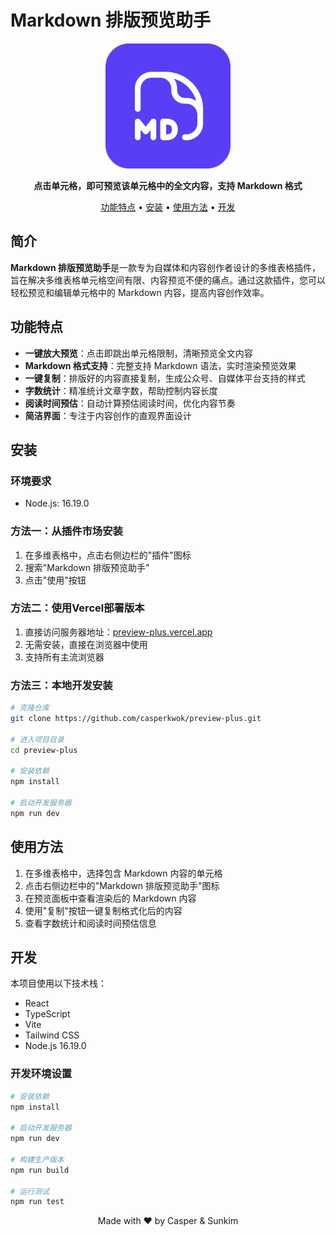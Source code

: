# Markdown 排版预览助手

<p align="center">
  <img src="public/logo.png" alt="Markdown 排版预览助手" width="200"/>
</p>

<p align="center">
  <b>点击单元格，即可预览该单元格中的全文内容，支持 Markdown 格式</b>
</p>

<p align="center">
  <a href="#功能特点">功能特点</a> •
  <a href="#安装">安装</a> •
  <a href="#使用方法">使用方法</a> •
  <a href="#开发">开发</a> 
</p>

## 简介

**Markdown 排版预览助手**是一款专为自媒体和内容创作者设计的多维表格插件，旨在解决多维表格单元格空间有限、内容预览不便的痛点。通过这款插件，您可以轻松预览和编辑单元格中的 Markdown 内容，提高内容创作效率。

## 功能特点

- **一键放大预览**：点击即跳出单元格限制，清晰预览全文内容
- **Markdown 格式支持**：完整支持 Markdown 语法，实时渲染预览效果
- **一键复制**：排版好的内容直接复制，生成公众号、自媒体平台支持的样式
- **字数统计**：精准统计文章字数，帮助控制内容长度
- **阅读时间预估**：自动计算预估阅读时间，优化内容节奏
- **简洁界面**：专注于内容创作的直观界面设计

## 安装

### 环境要求

- Node.js: 16.19.0

### 方法一：从插件市场安装

1. 在多维表格中，点击右侧边栏的"插件"图标
2. 搜索"Markdown 排版预览助手"
3. 点击"使用"按钮

### 方法二：使用Vercel部署版本

1. 直接访问服务器地址：[preview-plus.vercel.app](https://preview-plus.vercel.app)
2. 无需安装，直接在浏览器中使用
3. 支持所有主流浏览器

### 方法三：本地开发安装

```bash
# 克隆仓库
git clone https://github.com/casperkwok/preview-plus.git

# 进入项目目录
cd preview-plus

# 安装依赖
npm install

# 启动开发服务器
npm run dev
```

## 使用方法

1. 在多维表格中，选择包含 Markdown 内容的单元格
2. 点击右侧边栏中的"Markdown 排版预览助手"图标
3. 在预览面板中查看渲染后的 Markdown 内容
4. 使用"复制"按钮一键复制格式化后的内容
5. 查看字数统计和阅读时间预估信息

## 开发

本项目使用以下技术栈：

- React
- TypeScript
- Vite
- Tailwind CSS
- Node.js 16.19.0

### 开发环境设置

```bash
# 安装依赖
npm install

# 启动开发服务器
npm run dev

# 构建生产版本
npm run build

# 运行测试
npm run test
```

<p align="center">
  Made with ❤️ by Casper & Sunkim
</p> 